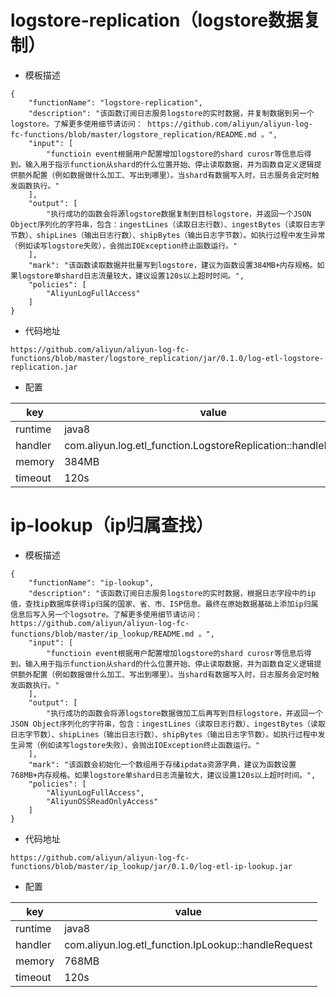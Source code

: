 # logstore-replication（logstore数据复制）

* 模板描述

```
{
    "functionName": "logstore-replication", 
    "description": "该函数订阅日志服务logstore的实时数据，并复制数据到另一个logstore。了解更多使用细节请访问： https://github.com/aliyun/aliyun-log-fc-functions/blob/master/logstore_replication/README.md 。", 
    "input": [
        "functioin event根据用户配置增加logstore的shard curosr等信息后得到。输入用于指示function从shard的什么位置开始、停止读取数据，并为函数自定义逻辑提供额外配置（例如数据做什么加工、写出到哪里）。当shard有数据写入时，日志服务会定时触发函数执行。"
    ], 
    "output": [
        "执行成功的函数会将源logstore数据复制到目标logstore，并返回一个JSON Object序列化的字符串，包含：ingestLines（读取日志行数）、ingestBytes（读取日志字节数）、shipLines（输出日志行数）、shipBytes（输出日志字节数）。如执行过程中发生异常（例如读写logstore失败），会抛出IOException终止函数运行。"
    ], 
    "mark": "该函数读取数据并批量写到logstore，建议为函数设置384MB+内存规格。如果logstore单shard日志流量较大，建议设置120s以上超时时间。", 
    "policies": [
        "AliyunLogFullAccess"
    ]
}
```

* 代码地址

```
https://github.com/aliyun/aliyun-log-fc-functions/blob/master/logstore_replication/jar/0.1.0/log-etl-logstore-replication.jar
```

* 配置

| key | value |
|-----|-------|
| runtime | java8 |
| handler | com.aliyun.log.etl_function.LogstoreReplication::handleRequest |
| memory | 384MB |
| timeout | 120s |

# ip-lookup（ip归属查找）

* 模板描述

```
{
    "functionName": "ip-lookup", 
    "description": "该函数订阅日志服务logstore的实时数据，根据日志字段中的ip值，查找ip数据库获得ip归属的国家、省、市、ISP信息。最终在原始数据基础上添加ip归属信息后写入另一个logsotre。了解更多使用细节请访问： https://github.com/aliyun/aliyun-log-fc-functions/blob/master/ip_lookup/README.md 。", 
    "input": [
        "functioin event根据用户配置增加logstore的shard curosr等信息后得到。输入用于指示function从shard的什么位置开始、停止读取数据，并为函数自定义逻辑提供额外配置（例如数据做什么加工、写出到哪里）。当shard有数据写入时，日志服务会定时触发函数执行。"
    ], 
    "output": [
        "执行成功的函数会将源logstore数据做加工后再写到目标logstore，并返回一个JSON Object序列化的字符串，包含：ingestLines（读取日志行数）、ingestBytes（读取日志字节数）、shipLines（输出日志行数）、shipBytes（输出日志字节数）。如执行过程中发生异常（例如读写logstore失败），会抛出IOException终止函数运行。"
    ], 
    "mark": "该函数会初始化一个数组用于存储ipdata资源字典，建议为函数设置768MB+内存规格。如果logstore单shard日志流量较大，建议设置120s以上超时时间。", 
    "policies": [
        "AliyunLogFullAccess", 
        "AliyunOSSReadOnlyAccess"
    ]
}
```

* 代码地址

```
https://github.com/aliyun/aliyun-log-fc-functions/blob/master/ip_lookup/jar/0.1.0/log-etl-ip-lookup.jar
```

* 配置

| key | value |
|-----|-------|
| runtime | java8 |
| handler | com.aliyun.log.etl_function.IpLookup::handleRequest |
| memory | 768MB |
| timeout | 120s |
